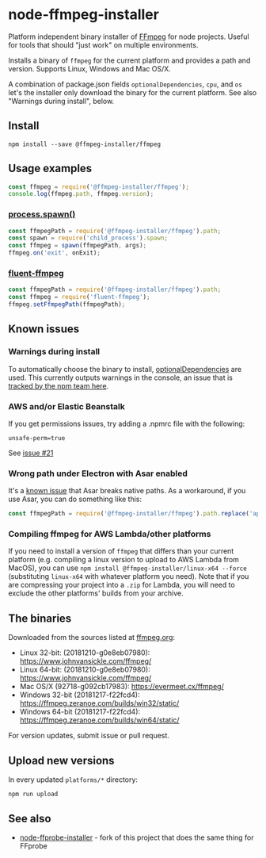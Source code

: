 # node-ffmpeg-installer

Platform independent binary installer of [FFmpeg](https://ffmpeg.org/) for node projects. Useful for tools that should "just work" on multiple environments.

Installs a binary of `ffmpeg` for the current platform and provides a path and version. Supports Linux, Windows and Mac OS/X.

A combination of package.json fields `optionalDependencies`, `cpu`, and `os` let's the installer only download the binary for the current platform. See also "Warnings during install", below.

## Install

    npm install --save @ffmpeg-installer/ffmpeg

## Usage examples

```javascript
const ffmpeg = require('@ffmpeg-installer/ffmpeg');
console.log(ffmpeg.path, ffmpeg.version);
```

### [process.spawn()](https://nodejs.org/api/child_process.html#child_process_child_process_spawn_command_args_options)

```javascript
const ffmpegPath = require('@ffmpeg-installer/ffmpeg').path;
const spawn = require('child_process').spawn;
const ffmpeg = spawn(ffmpegPath, args);
ffmpeg.on('exit', onExit);
```

### [fluent-ffmpeg](https://github.com/fluent-ffmpeg/node-fluent-ffmpeg)

```javascript
const ffmpegPath = require('@ffmpeg-installer/ffmpeg').path;
const ffmpeg = require('fluent-ffmpeg');
ffmpeg.setFfmpegPath(ffmpegPath);
```

## Known issues

### Warnings during install

To automatically choose the binary to install, [optionalDependencies](https://docs.npmjs.com/files/package.json#optionaldependencies) are used. This currently outputs warnings in the console, an issue that is [tracked by the npm team here](https://github.com/npm/npm/issues/9567).

### AWS and/or Elastic Beanstalk

If you get permissions issues, try adding a .npmrc file with the following:

    unsafe-perm=true

See [issue #21](https://github.com/kribblo/node-ffmpeg-installer/issues/21)

### Wrong path under Electron with Asar enabled

It's a [known issue](https://github.com/electron-userland/electron-packager/issues/740) that Asar breaks native paths. As a workaround, if you use Asar, you can do something like this:

```javascript
const ffmpegPath = require('@ffmpeg-installer/ffmpeg').path.replace('app.asar', 'app.asar.unpacked');
```

### Compiling ffmpeg for AWS Lambda/other platforms

If you need to install a version of `ffmpeg` that differs than your current platform (e.g. compiling a linux version to upload to AWS Lambda from MacOS), you can use `npm install @ffmpeg-installer/linux-x64 --force` (substituting `linux-x64` with whatever platform you need). Note that if you are compressing your project into a `.zip` for Lambda, you will need to exclude the other platforms' builds from your archive.

## The binaries

Downloaded from the sources listed at [ffmpeg.org](https://ffmpeg.org/download.html):

* Linux 32-bit: (20181210-g0e8eb07980): https://www.johnvansickle.com/ffmpeg/
* Linux 64-bit: (20181210-g0e8eb07980): https://www.johnvansickle.com/ffmpeg/
* Mac OS/X (92718-g092cb17983): https://evermeet.cx/ffmpeg/
* Windows 32-bit (20181217-f22fcd4): https://ffmpeg.zeranoe.com/builds/win32/static/
* Windows 64-bit (20181217-f22fcd4): https://ffmpeg.zeranoe.com/builds/win64/static/

For version updates, submit issue or pull request.

## Upload new versions

In every updated `platforms/*` directory:
 
    npm run upload
    
## See also

* [node-ffprobe-installer](https://www.npmjs.com/package/@ffprobe-installer/ffprobe) - fork of this project that does the same thing for FFprobe
